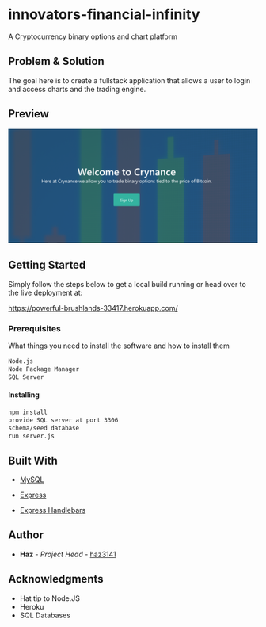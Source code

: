 # innovators-financial-infinity

A Cryptocurrency binary options and chart platform

## Problem & Solution

The goal here is to create a fullstack application that allows a user to login and access charts and the trading engine.

## Preview

![Preview](https://github.com/haz3141/innovators-financial-infinity/blob/master/public/images/screenshot.PNG?raw=true)

## Getting Started

Simply follow the steps below to get a local build running or head over to the live deployment at:

https://powerful-brushlands-33417.herokuapp.com/

### Prerequisites

What things you need to install the software and how to install them

```
Node.js
Node Package Manager
SQL Server
```

#### Installing

```
npm install
provide SQL server at port 3306
schema/seed database
run server.js
```

## Built With

* [MySQL](https://www.npmjs.com/package/mysql)
   
* [Express](https://www.npmjs.com/package/express)

* [Express Handlebars](https://www.npmjs.com/package/express-handlebars)
   

## Author

* **Haz** - *Project Head* - [haz3141](https://github.com/haz3141)

## Acknowledgments

* Hat tip to Node.JS
* Heroku
* SQL Databases
